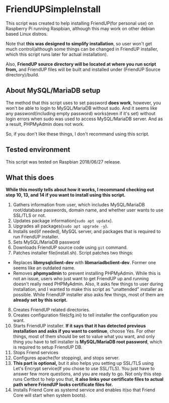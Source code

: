 # FriendUPSimpleInstall
This script was created to help installing FriendUP(for personal use) on Raspberry Pi running Raspbian, although this may work on other debian based Linux distros.

Note that **this was designed to simplify installation**, so user won't get much control(although some things can be changed in FriendUP installer, which this script runs later for actual installation).

Also, **FriendUP source directory will be located at where you run script from,** and FriendUP files will be built and installed under (FriendUP Source directory)/build.

## About MySQL/MariaDB setup
The method that this script uses to set password **does work**, however, you won't be able to login to MySQL/MariaDB without sudo. And it seems like any password(including empty password) works(even if it's set) without login errors when sudo was used to access MySQL/MariaDB server. And as a result, PHPMyAdmin does not work.

So, if you don't like these things, I don't recommand using this script.

## Tested environment
This script was tested on Raspbian 2018/06/27 release.

## What this does
**While this mostly tells about how it works, I recommand checking out step 10, 13, and 14 if you want to install using this script.**

1. Gathers information from user, which includes MySQL/MariaDB root/database passwords, domain name, and whether user wants to use SSL/TLS or not.
2. Updates package information(```sudo apt update```).
3. Upgrades all packages(```sudo apt upgrade -y```).
4. Installs sed(if needed), MySQL server, and packages that is required to run FriendUP installer.
5. Sets MySQL/MariaDB password
6. Downloads FriendUP source code using ```git``` command.
7. Patches installer file(install.sh). Script patches two things:
 - Replaces **libmysqlclient-dev** with **libmariadbclient-dev**. Former one seems like an outdated name.
 - Removes **phpmyadmin** to prevent installing PHPMyAdmin. While this is not an issue, users who just want to get FriendUP up and running doesn't really need PHPMyAdmin. Also, It asks few things to user during installation, and I wanted to make this script as "unattended" installer as possible. While FriendUP installer also asks few things, most of them are **already set by this script.**
8. Creates FriendUP related directories.
9. Creates configuration file(cfg.ini) to tell installer the configuration you want.
10. Starts FriendUP installer. **If it says that it has detected previous installation and asks if you want to continue**, choose Yes. For other things, most of them should be set to value what you want, and only thing you have to tell installer is **MySQL/MariaDB root password**, which is required to setup FriendUP DB.
11. Stops Friend services
12. Configures apache(for stopping), and stops server.
13. **This part is optional,** but it also helps you setting up SSL/TLS using Let's Encrypt service(If you chose to use SSL/TLS). You just have to answer few more questions, and you are ready to go. Not only this step runs Certbot to help you that, **it also links your certificate files to actual path where FriendUP looks certificate files for.**
14. Installs Friend Core as systemd service and enables it(so that Friend Core will start when system boots).
